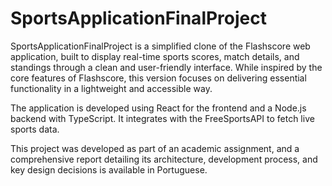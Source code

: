 # SportsApplicationFinalProject
SportsApplicationFinalProject is a simplified clone of the Flashscore web application, built to display real-time sports scores, match details, and standings through a clean and user-friendly interface. While inspired by the core features of Flashscore, this version focuses on delivering essential functionality in a lightweight and accessible way.

The application is developed using React for the frontend and a Node.js backend with TypeScript. It integrates with the FreeSportsAPI to fetch live sports data.

This project was developed as part of an academic assignment, and a comprehensive report detailing its architecture, development process, and key design decisions is available in Portuguese.